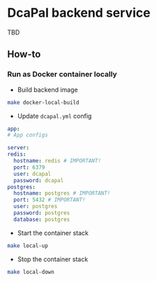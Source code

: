 # DcaPal backend service

TBD

## How-to

### Run as Docker container locally

- Build backend image

```bash
make docker-local-build
```

- Update `dcapal.yml` config

```yml
app:
# App configs

server:
redis:
  hostname: redis # IMPORTANT!
  port: 6379
  user: dcapal
  password: dcapal
postgres:
  hostname: postgres # IMPORTANT!
  port: 5432 # IMPORTANT!
  user: postgres
  password: postgres
  database: postgres

```

- Start the container stack

```bash
make local-up
```

- Stop the container stack

```bash
make local-down
```